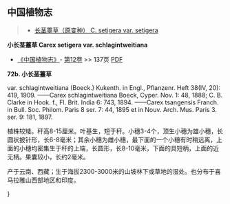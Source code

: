 
## 中国植物志

> * [长茎薹草（原变种）  C.  setigera var. setigera](Carex-setigera-var-setigera-长茎薹草(原变种).md)


**小长茎薹草 Carex setigera var. schlagintweitiana**

* [《中国植物志》](http://www.iplant.cn/frps)- [第12卷](http://www.iplant.cn/frps/vol/12) >> 137页 [PDF](http://www.iplant.cn/frps/pdf/12/137.pdf)


**72b. 小长茎薹草**

var. schlagintweitiana (Boeck.) Kukenth. in Engl., Pflanzenr. Heft 38(IV, 20): 419, 1909. ——Carex schlagintweitiana Boeck, Cyper. Nov. 1: 48, 1888; C. B. Clarke in Hook. f., Fl. Brit. India 6: 743, 1894. ——Carex tsangensis Franch. in Bull. Soc. Philom. Paris 8 ser. 7: 44, 1895 et in Nouv. Arch. Mus. Paris 3. ser. 9: 181, 1897.

植株较矮。秆高8-15厘米。叶基生，短于秆。小穗3-4个，顶生小穗为雄小穗，长圆状披针形，长6-8毫米；其余小穗为雌小穗，最下面的一个小穗有时稍远离，上面的小穗均密集生于秆的上端，长圆形，长8-10毫米，下面的具短柄，上面的近无柄。果囊较小，长约2毫米。

产于云南、西藏；生于海拔2300-3000米的山坡林下或草地的湿处。也分布于喜马拉雅山西部地区和印度。

}